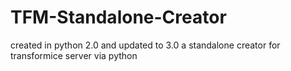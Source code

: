 # TFM-Standalone-Creator
created in python 2.0 and updated to 3.0 a standalone creator for transformice server via python

